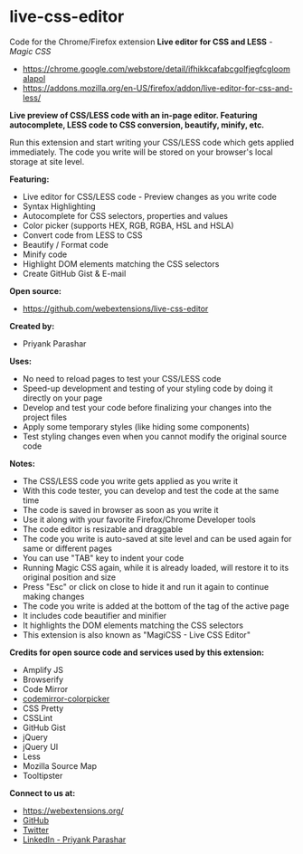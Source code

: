 # live-css-editor
Code for the Chrome/Firefox extension **Live editor for CSS and LESS** *- Magic CSS*
* https://chrome.google.com/webstore/detail/ifhikkcafabcgolfjegfcgloomalapol
* https://addons.mozilla.org/en-US/firefox/addon/live-editor-for-css-and-less/

**Live preview of CSS/LESS code with an in-page editor. Featuring autocomplete, LESS code to CSS conversion, beautify, minify, etc.**

Run this extension and start writing your CSS/LESS code which gets applied immediately. The code you write will be stored on your browser's local storage at site level.

**Featuring:**
* Live editor for CSS/LESS code - Preview changes as you write code
* Syntax Highlighting
* Autocomplete for CSS selectors, properties and values
* Color picker (supports HEX, RGB, RGBA, HSL and HSLA)
* Convert code from LESS to CSS
* Beautify / Format code
* Minify code
* Highlight DOM elements matching the CSS selectors
* Create GitHub Gist & E-mail

**Open source:**
* https://github.com/webextensions/live-css-editor

**Created by:**
* Priyank Parashar

**Uses:**
* No need to reload pages to test your CSS/LESS code
* Speed-up development and testing of your styling code by doing it directly on your page
* Develop and test your code before finalizing your changes into the project files
* Apply some temporary styles (like hiding some components)
* Test styling changes even when you cannot modify the original source code

**Notes:**
* The CSS/LESS code you write gets applied as you write it
* With this code tester, you can develop and test the code at the same time
* The code is saved in browser as soon as you write it
* Use it along with your favorite Firefox/Chrome Developer tools
* The code editor is resizable and draggable
* The code you write is auto-saved at site level and can be used again for same or different pages
* You can use "TAB" key to indent your code
* Running Magic CSS again, while it is already loaded, will restore it to its original position and size
* Press "Esc" or click on close to hide it and run it again to continue making changes
* The code you write is added at the bottom of the <body> tag of the active page
* It includes code beautifier and minifier
* It highlights the DOM elements matching the CSS selectors
* This extension is also known as "MagiCSS - Live CSS Editor"

**Credits for open source code and services used by this extension:**
* Amplify JS
* Browserify
* Code Mirror
* [codemirror-colorpicker](https://github.com/easylogic/codemirror-colorpicker)
* CSS Pretty
* CSSLint
* GitHub Gist
* jQuery
* jQuery UI
* Less
* Mozilla Source Map
* Tooltipster

**Connect to us at:**
* https://webextensions.org/
* [GitHub](https://github.com/webextensions/live-css-editor)
* [Twitter](https://twitter.com/webextensions)
* [LinkedIn - Priyank Parashar](https://linkedin.com/in/ParasharPriyank/)
